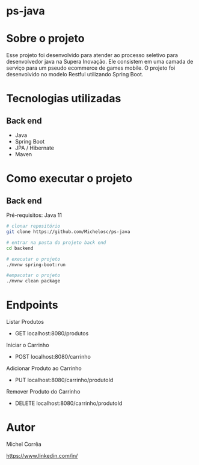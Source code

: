 # ps-java

# Sobre o projeto
Esse projeto foi desenvolvido para atender ao processo seletivo para desenvolvedor java na Supera Inovação. Ele consistem em uma camada de serviço para um pseudo ecommerce de games mobile.
O projeto foi desenvolvido no modelo Restful utilizando Spring Boot.

# Tecnologias utilizadas
## Back end
- Java
- Spring Boot
- JPA / Hibernate
- Maven

# Como executar o projeto

## Back end
Pré-requisitos: Java 11

```bash
# clonar repositório
git clone https://github.com/Michelosc/ps-java

# entrar na pasta do projeto back end
cd backend

# executar o projeto
./mvnw spring-boot:run

#empacotar o projeto
./mvnw clean package
```
# Endpoints
Listar Produtos
- GET localhost:8080/produtos

Iniciar o Carrinho
- POST localhost:8080/carrinho

Adicionar Produto ao Carrinho
- PUT localhost:8080/carrinho/produtoId

Remover Produto do Carrinho
- DELETE localhost:8080/carrinho/produtoId

# Autor

Michel Corrêa

https://www.linkedin.com/in/
